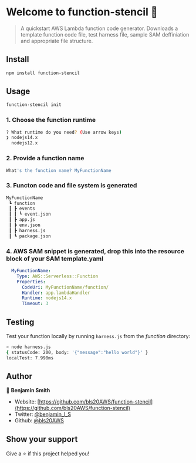 # Welcome to function-stencil 👋
> A quickstart AWS Lambda function code generator. Downloads a template function code file, test harness file, sample SAM deffiniation and appropriate file structure.

## Install

```sh
npm install function-stencil
```

## Usage

```sh
function-stencil init
```

### 1. Choose the function runtime
```sh
? What runtime do you need? (Use arrow keys)
❯ nodejs14.x 
  nodejs12.x 
```

### 2. Provide a function name
```sh
What's the function name? MyFunctionName
```
### 3. Functon code and file system is generated

```sh
MyFunctionName
 ┗ function
 ┃ ┣ events
 ┃ ┃ ┗ event.json
 ┃ ┣ app.js
 ┃ ┣ env.json
 ┃ ┣ harness.js
 ┃ ┗ package.json
```
### 4. AWS SAM snippet is generated, drop this into the resource block of your SAM template.yaml
```yaml    
  MyFunctionName:
    Type: AWS::Serverless::Function 
    Properties:
      CodeUri: MyFunctionName/function/
      Handler: app.lambdaHandler
      Runtime: nodejs14.x
      Timeout: 3 
````


## Testing

Test your function locally by running  `harness.js` from the *function* directory:

```sh
> node harness.js
{ statusCode: 200, body: '{"message":"hello world"}' }
localTest: 7.998ms
```

## Author

👤 **Benjamin Smith**

* Website: [https://github.com/bls20AWS/function-stencil](https://github.com/bls20AWS/function-stencil)
* Twitter: [@benjamin\_l\_S](https://twitter.com/benjamin\_l\_S)
* Github: [@bls20AWS](https://github.com/bls20AWS)

## Show your support

Give a ⭐️ if this project helped you!
